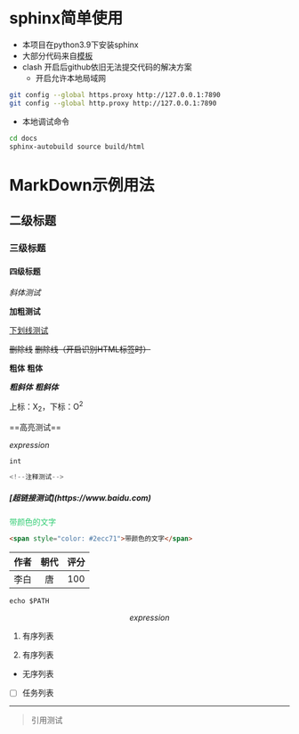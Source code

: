 # sphinx简单使用
- 本项目在python3.9下安装sphinx
- 大部分代码来自[模板](https://github.com/readthedocs/tutorial-template)
- clash 开启后github依旧无法提交代码的解决方案
  - 开启允许本地局域网

``` bash
git config --global https.proxy http://127.0.0.1:7890
git config --global http.proxy http://127.0.0.1:7890
``` 
- 本地调试命令

``` bash
cd docs
sphinx-autobuild source build/html
``` 
# MarkDown示例用法

## 二级标题

### 三级标题

#### 四级标题

*斜体测试*

**加粗测试**

<u>下划线测试</u>

~~删除线~~ <s>删除线（开启识别HTML标签时）</s>



**粗体**  __粗体__

***粗斜体*** ___粗斜体___

上标：X<sub>2</sub>，下标：O<sup>2</sup>

==高亮测试==


$expression$

`int`


<!--注释测试-->

``` python
<!--注释测试-->
```

<h5> [超链接测试](https://www.baidu.com) </h5>

<span style="color: #2ecc71">带颜色的文字</span>

``` html
<span style="color: #2ecc71">带颜色的文字</span>

```


| 作者 | 朝代 | 评分 |
| :--: | :--: | :--: |
| 李白 |  唐  | 100  |


```shell
echo $PATH
```


$$
expression
$$

1. 有序列表

2. 有序列表


- 无序列表


- [ ] 任务列表



------



>引用测试



